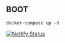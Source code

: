 ## BOOT

```
docker-compose up -d
```

[![Netlify Status](https://api.netlify.com/api/v1/badges/a2356bd7-e1c8-4caf-b0c7-61a5f81b421a/deploy-status)](https://app.netlify.com/sites/boot-website/deploys)
